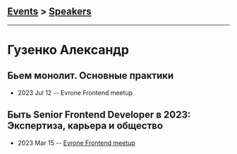 ## [Events](../README.md) > [Speakers](../speakers.md)
---

# Гузенко Александр

## Бьем монолит. Основные практики
- 2023 Jul 12 -- Evrone Frontend meetup    
## Быть Senior Frontend Developer в 2023: Экспертиза, карьера и общество
- 2023 Mar 15 -- [Evrone Frontend meetup](https://youtu.be/BnKJcGVqn60)    

